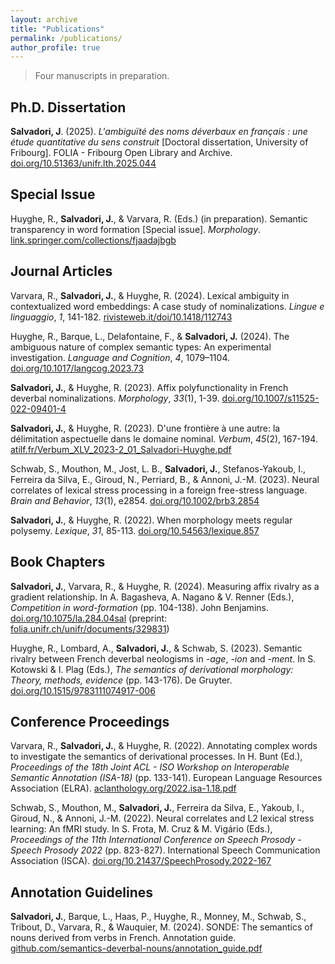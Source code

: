 ```yaml
---
layout: archive
title: "Publications"
permalink: /publications/
author_profile: true
---
```


> Four manuscripts in preparation.

Ph.D. Dissertation
-----

**Salvadori, J**. (2025). *L'ambiguïté des noms déverbaux en français : une étude quantitative du sens construit* [Doctoral dissertation, University of Fribourg]. FOLIA - Fribourg Open Library and Archive. [doi.org/10.51363/unifr.lth.2025.044](https://doi.org/10.51363/unifr.lth.2025.044) 


Special Issue
-----

Huyghe, R., **Salvadori, J.**, & Varvara, R. (Eds.) (in preparation). Semantic transparency in word formation [Special issue]. *Morphology*. [link.springer.com/collections/fjaadajbgb](https://link.springer.com/collections/fjaadajbgb)


Journal Articles
-----

Varvara, R., **Salvadori, J.**, & Huyghe, R. (2024). Lexical ambiguity in contextualized word embeddings: A case study of nominalizations. *Lingue e linguaggio*, *1*, 141-182. [rivisteweb.it/doi/10.1418/112743](https://www.rivisteweb.it/doi/10.1418/112743)

Huyghe, R., Barque, L., Delafontaine, F., & **Salvadori, J.** (2024). The ambiguous nature of complex semantic types: An experimental investigation. *Language and Cognition*, *4*, 1079–1104. [doi.org/10.1017/langcog.2023.73](https://doi.org/10.1017/langcog.2023.73)

**Salvadori, J.**, & Huyghe, R. (2023). Affix polyfunctionality in French deverbal nominalizations. *Morphology*, *33*(1), 1-39. [doi.org/10.1007/s11525-022-09401-4](https://doi.org/10.1007/s11525-022-09401-4)

**Salvadori, J.**, & Huyghe, R. (2023). D'une frontière à une autre: la délimitation aspectuelle dans le domaine nominal. *Verbum*, *45*(2), 167-194. [atilf.fr/Verbum_XLV_2023-2_01_Salvadori-Huyghe.pdf](https://www.atilf.fr/wp-content/uploads/publications/verbum/XLV/atilf_Verbum_XLV_2023-2_01_Salvadori-Huyghe.pdf)

Schwab, S., Mouthon, M., Jost, L. B., **Salvadori, J.**, Stefanos-Yakoub, I., Ferreira da Silva, E., Giroud, N., Perriard, B., & Annoni, J.-M. (2023). Neural correlates of lexical stress processing in a foreign free-stress language. *Brain and Behavior*, *13*(1), e2854. [doi.org/10.1002/brb3.2854](https://doi.org/10.1002/brb3.2854)

**Salvadori, J.**, & Huyghe, R. (2022). When morphology meets regular polysemy. *Lexique*, *31*, 85-113. [doi.org/10.54563/lexique.857](https://doi.org/10.54563/lexique.857)


Book Chapters
-----

**Salvadori, J.**, Varvara, R., & Huyghe, R. (2024). Measuring affix rivalry as a gradient relationship. In 
A. Bagasheva, A. Nagano & V. Renner (Eds.), *Competition in word-formation* (pp. 104-138). John Benjamins. [doi.org/10.1075/la.284.04sal](https://doi.org/10.1075/la.284.04sal) (preprint: [folia.unifr.ch/unifr/documents/329831](https://folia.unifr.ch/unifr/documents/329831))

Huyghe, R., Lombard, A., **Salvadori, J.**, & Schwab, S. (2023). Semantic rivalry between French deverbal neologisms in *-age*, *-ion* and *-ment*. In S. Kotowski & I. Plag (Eds.), *The semantics of derivational morphology: Theory, methods, evidence* (pp. 143-176). De Gruyter. [doi.org/10.1515/9783111074917-006](https://doi.org/10.1515/9783111074917-006)


Conference Proceedings
-----

Varvara, R., **Salvadori, J.**, & Huyghe, R. (2022). Annotating complex words to investigate the semantics of derivational processes. In H. Bunt (Ed.), *Proceedings of the 18th Joint ACL - ISO Workshop on Interoperable Semantic Annotation (ISA-18)* (pp. 133-141). European Language Resources Association (ELRA). [aclanthology.org/2022.isa-1.18.pdf](https://aclanthology.org/2022.isa-1.18.pdf)

Schwab, S., Mouthon, M., **Salvadori, J.**, Ferreira da Silva, E., Yakoub, I., Giroud, N., & Annoni, J.-M. (2022). Neural correlates and L2 lexical stress learning: An fMRI study. In S. Frota, M. Cruz & M. Vigário (Eds.), *Proceedings of the 11th International Conference on Speech Prosody - Speech Prosody 2022* (pp. 823-827). International Speech Communication Association (ISCA). [doi.org/10.21437/SpeechProsody.2022-167](https://doi.org/10.21437/SpeechProsody.2022-167)


Annotation Guidelines
-----

**Salvadori, J.**, Barque, L., Haas, P., Huyghe, R., Monney, M., Schwab, S., Tribout, D., Varvara, R., & Wauquier, M. (2024). SONDE: The semantics of nouns derived from verbs in French. Annotation guide. [github.com/semantics-deverbal-nouns/annotation_guide.pdf](https://github.com/semantics-deverbal-nouns/annotation-guide/blob/main/annotation_guide_1.3.pdf) 
